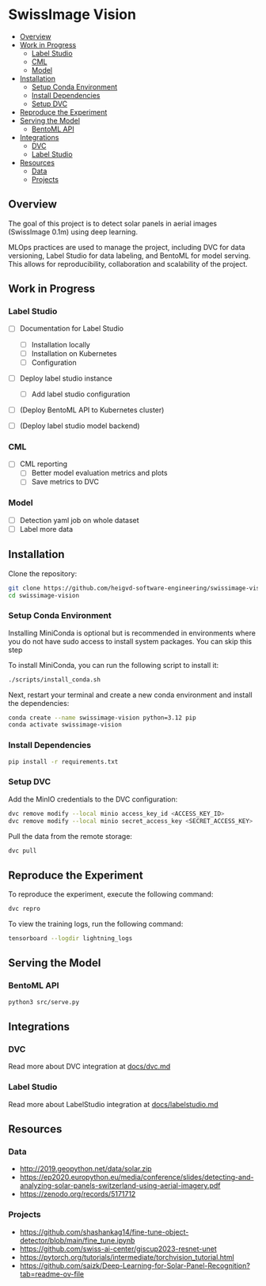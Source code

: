 # SwissImage Vision

- [Overview](#overview)
- [Work in Progress](#work-in-progress)
  - [Label Studio](#label-studio)
  - [CML](#cml)
  - [Model](#model)
- [Installation](#installation)
  - [Setup Conda Environment](#setup-conda-environment)
  - [Install Dependencies](#install-dependencies)
  - [Setup DVC](#setup-dvc)
- [Reproduce the Experiment](#reproduce-the-experiment)
- [Serving the Model](#serving-the-model)
  - [BentoML API](#bentoml-api)
- [Integrations](#integrations)
  - [DVC](#dvc)
  - [Label Studio](#label-studio-1)
- [Resources](#resources)
  - [Data](#data)
  - [Projects](#projects)

## Overview

The goal of this project is to detect solar panels in aerial images (SwissImage 0.1m) using deep learning.

MLOps practices are used to manage the project, including DVC for data versioning, Label Studio for data labeling, and BentoML for model serving. This allows for reproducibility, collaboration and scalability of the project.

## Work in Progress

### Label Studio

- [ ] Documentation for Label Studio

  - [ ] Installation locally
  - [ ] Installation on Kubernetes
  - [ ] Configuration

- [ ] Deploy label studio instance

  - [ ] Add label studio configuration

- [ ] (Deploy BentoML API to Kubernetes cluster)
- [ ] (Deploy label studio model backend)

### CML

- [ ] CML reporting
  - [ ] Better model evaluation metrics and plots
  - [ ] Save metrics to DVC

### Model

- [ ] Detection yaml job on whole dataset
- [ ] Label more data

## Installation

Clone the repository:

```bash
git clone https://github.com/heigvd-software-engineering/swissimage-vision.git
cd swissimage-vision
```

### Setup Conda Environment

Installing MiniConda is optional but is recommended in environments where you do not have sudo access to install system packages. You can skip this step

To install MiniConda, you can run the following script to install it:

```bash
./scripts/install_conda.sh
```

Next, restart your terminal and create a new conda environment and install the dependencies:

```bash
conda create --name swissimage-vision python=3.12 pip
conda activate swissimage-vision
```

### Install Dependencies

```bash
pip install -r requirements.txt
```

### Setup DVC

Add the MinIO credentials to the DVC configuration:

```bash
dvc remove modify --local minio access_key_id <ACCESS_KEY_ID>
dvc remove modify --local minio secret_access_key <SECRET_ACCESS_KEY>
```

Pull the data from the remote storage:

```bash
dvc pull
```

## Reproduce the Experiment

To reproduce the experiment, execute the following command:

```bash
dvc repro
```

To view the training logs, run the following command:

```bash
tensorboard --logdir lightning_logs
```

## Serving the Model
<!-- DEPRECATED
### Gradio Demo

Run the following command to start the Gradio demo interface:

```bash
python3 src/demo.py
``` -->

### BentoML API

```bash
python3 src/serve.py
```

## Integrations

### DVC

Read more about DVC integration at [docs/dvc.md](docs/dvc.md)

### Label Studio

Read more about LabelStudio integration at [docs/labelstudio.md](docs/labelstudio.md)

## Resources

### Data

- http://2019.geopython.net/data/solar.zip
- https://ep2020.europython.eu/media/conference/slides/detecting-and-analyzing-solar-panels-switzerland-using-aerial-imagery.pdf
- https://zenodo.org/records/5171712

### Projects

- https://github.com/shashankag14/fine-tune-object-detector/blob/main/fine_tune.ipynb
- https://github.com/swiss-ai-center/giscup2023-resnet-unet
- https://pytorch.org/tutorials/intermediate/torchvision_tutorial.html
- https://github.com/saizk/Deep-Learning-for-Solar-Panel-Recognition?tab=readme-ov-file
